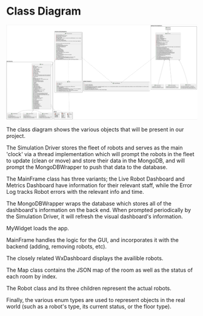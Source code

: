 # Class Diagram
![class_diagram](/docs/design/png_files/class_diagram.png)

The class diagram shows the various objects that will be present in our project. 

The Simulation Driver stores the fleet of robots and serves as the main 'clock' via a thread implementation which will prompt the robots in the fleet to update (clean or move) and store their data in the MongoDB, and will prompt the MongoDBWrapper to push that data to the database.

The MainFrame class has three variants; the Live Robot Dashboard and Metrics Dashboard have information for their relevant staff, while the Error Log tracks Robot errors with the relevant info and time.

The MongoDBWrapper wraps the database which stores all of the dashboard's information on the back end. When prompted periodically by the Simulation Driver, it will refresh the visual dashboard's information.

MyWidget loads the app.

MainFrame handles the logic for the GUI, and incorporates it with the backend (adding, removing robots, etc). 

The closely related WxDashboard displays the availible robots.

The Map class contains the JSON map of the room as well as the status of each room by index.

The Robot class and its three children represent the actual robots.

Finally, the various enum types are used to represent objects in the real world (such as a robot's type, its current status, or the floor type).